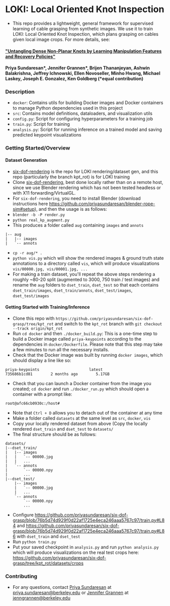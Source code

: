 # LOKI: Local Oriented Knot Inspection

* This repo provides a lightweight, general framework for supervised learning of cable grasping from synthetic images. We use it to train LOKI: Local Oriented Knot Inspection, which plans grasping on cables given local image crops. For more details, see:
#### ["Untangling Dense Non-Planar Knots by Learning Manipulation Features and Recovery Policies"](https://sites.google.com/berkeley.edu/non-planar-untangling)
#### Priya Sundaresan*, Jennifer Grannen*, Brijen Thananjeyan, Ashwin Balakrishna, Jeffrey Ichnowski, Ellen Novoseller,  Minho Hwang, Michael Laskey, Joseph E. Gonzalez, Ken Goldberg (*equal contribution)

### Description
  * `docker`: Contains utils for building Docker images and Docker containers to manage Python dependencies used in this project 
  * `src`: Contains model definitions, dataloaders, and visualization utils
  * `config.py`: Script for configuring hyperparameters for a training job
  * `train.py`: Script for training
  * `analysis.py`: Script for running inference on a trained model and saving predicted keypoint visualizations


### Getting Started/Overview
#### Dataset Generation
* [six-dof-rendering](https://github.com/priyasundaresan/six-dof-rendering) is the repo for LOKI rendering/dataset gen, and this repo (particularly the branch kpt_rot) is for LOKI training 
* Clone [six-dof-rendering](https://github.com/priyasundaresan/six-dof-rendering), best done locally rather than on a remote host, since we use Blender rendering which has not been tested headless or with X11 forwarding/VirtualGL.
* For `six-dof-rendering`, you need to install Blender (download instructions here https://github.com/priyasundaresan/blender-rope-sim#setup), and then the usage is as follows:
* `blender -b -P render.py`
* `python real_kp_augment.py`
* This produces a folder called `aug` containing `images` and `annots`
```
|-- aug
|   |-- images
|   `-- annots
```
* `cp -r aug/* . `
* `python vis.py` which will show the rendered images & ground truth state annotations to a directory called `vis`, which will produce visualizations `vis/00000.jpg, vis/00001.jpg, ... `
* For making a train dataset, you'll repeat the above steps rendering a roughly ~80-20 split (augmented to 3000, 750 train / test images) and rename the `aug` folders to `dset_train`, `dset_test` so that each contains `dset_train/images`, `dset_train/annots`, `dset_test/images`, `dset_test/images`
#### Getting Started with Training/Inference
* Clone this repo with `https://github.com/priyasundaresan/six-dof-grasp/tree/kpt_rot` and switch to the `kpt_rot` branch with `git checkout --track origin/kpt_rot`
* Run `cd docker` and then `./docker_build.py`: This is a one-time step to build a Docker image called `priya-keypoints` according to the dependencies in `docker/Dockerfile`. Please note that this step may take a few minutes to run all the necessary installs.
* Check that the Docker image was built by running `docker images`, which should display a line like so:
```
priya-keypoints                      latest                          735686b1cd81        2 months ago        5.17GB
```
* Check that you can launch a Docker container from the image you created; `cd docker` and run `./docker_run.py` which should open a container with a prompt like:
```
root@afc66cb0930c:/host#
```
* Note that `Ctrl + D` allows you to detach out of the container at any time
* Make a folder called `datasets` at the same level as `src`, `docker`, `vis`
* Copy your locally rendered dataset from above (Copy the locally rendered `dset_train` and `dset_test` to `datasets/`
* The final structure should be as follows:
```
datasets/
|--dset_train/
|   |-- images
|   |   `-- 00000.jpg
|   |   ...
|   `-- annots
|       `-- 00000.npy
|       ...
|--dset_test/
    |-- images
    |   `-- 00000.jpg
    |   ...
    `-- annots
        `-- 00000.npy
        ...
```
* Configure https://github.com/priyasundaresan/six-dof-grasp/blob/76b5d74d929f0d22af1725e4eca246aaa5767c97/train.py#L84 and https://github.com/priyasundaresan/six-dof-grasp/blob/76b5d74d929f0d22af1725e4eca246aaa5767c97/train.py#L86 with `dset_train`  and `dset_test`
* Run `python train.py`
* Put your saved checkpoint in `analysis.py` and run `python analysis.py` which will produce visualizations on the real test crops here: https://github.com/priyasundaresan/six-dof-grasp/tree/kpt_rot/datasets/crops

### Contributing 
* For any questions, contact [Priya Sundaresan](http://priya.sundaresan.us) at priya.sundaresan@berkeley.edu or [Jennifer Grannen](http://jenngrannen.com/) at jenngrannen@berkeley.edu
